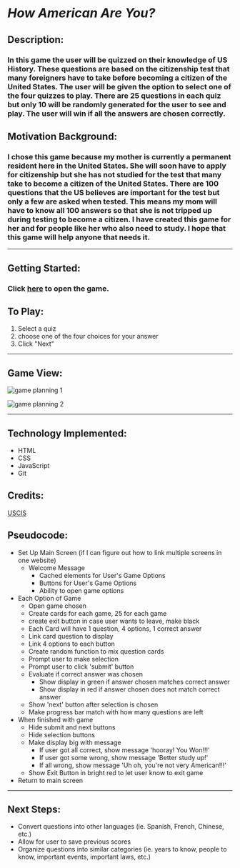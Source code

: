 # _How American Are You?_

## Description:
###  In this game the user will be quizzed on their knowledge of US History. These questions are based on the citizenship test that many foreigners have to take before becoming a citizen of the United States. The user will be given the option to select one of the four quizzes to play. There are 25 questions in each quiz but only 10 will be randomly generated for the user to see and play. The user will win if all the answers are chosen correctly. 

## Motivation Background:
### I chose this game because my mother is currently a permanent resident here in the United States. She will soon have to apply for citizenship but she has not studied for the test that many take to become a citizen of the United States. There are 100 questions that the US believes are important for the test but only a few are asked when tested. This means my mom will have to know all 100 answers so that she is not tripped up during testing to become a citizen. I have created this game for her and for people like her who also need to study. I hope that this game will help anyone that needs it. 

---
## Getting Started:
### Click [here](https://samuelperalesg.github.io/How-American-Are-You/) to open the game.
## To Play:
1. Select a quiz
2. choose one of the four choices for your answer
3. Click "Next"

---
## Game View:

![game planning 1](https://i.ibb.co/0YNM56d/Screen-Shot-2021-10-22-at-7-57-36-AM.png)

![game planning 2](https://i.ibb.co/f2q8c7W/Screen-Shot-2021-10-22-at-7-57-13-AM.png)

---
## Technology Implemented:
- HTML
- CSS
- JavaScript
- Git

## Credits:
[USCIS](https://www.uscis.gov/sites/default/files/document/questions-and-answers/100q.pdf)

## Pseudocode:
- Set Up Main Screen (if I can figure out how to link multiple screens in one website)
  - Welcome Message
	- Cached elements for User's Game Options
	- Buttons for User's Game Options
	- Ability to open game options
- Each Option of Game
	- Open game chosen
	- Create cards for each game, 25 for each game
	- create exit button in case user wants to leave, make black
	- Each Card will have 1 question, 4 options, 1 correct answer
	- Link card question to display
	- Link 4 options to each button 
	- Create random function to mix question cards
	- Prompt user to make selection
	- Prompt user to click 'submit' button
	- Evaluate if correct answer was chosen
		- Show display in green if answer chosen matches correct answer
		- Show display in red if answer chosen does not match correct answer
	- Show 'next' button after selection is chosen
	- Make progress bar match with how many questions are left
- When finished with game
	- Hide submit and next buttons
	- Hide selection buttons
	- Make display big with message
		- If user got all correct, show message 'hooray! You Won!!!'
		- If user got some wrong, show message 'Better study up!'
		- If all wrong, show message 'Uh oh, you're not very American!!!'
	- Show Exit Button in bright red to let user know to exit game
- Return to main screen

---
## Next Steps:
- Convert questions into other languages (ie. Spanish, French, Chinese, etc.)
- Allow for user to save previous scores
- Organize questions into similar categories (ie. years to know, people to know, important events, important laws, etc.)